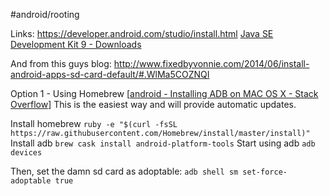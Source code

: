 #android/rooting


Links: 
https://developer.android.com/studio/install.html
[Java SE Development Kit 9 - Downloads](http://www.oracle.com/technetwork/java/javase/downloads/jdk9-downloads-3848520.html)

And from this guys blog:
http://www.fixedbyvonnie.com/2014/06/install-android-apps-sd-card-default/#.WlMa5COZNQI




Option 1 - Using Homebrew
[[android - Installing ADB on MAC OS X - Stack Overflow](https://stackoverflow.com/questions/31374085/installing-adb-on-mac-os-x)]
This is the easiest way and will provide automatic updates.

Install homebrew
`ruby -e "$(curl -fsSL https://raw.githubusercontent.com/Homebrew/install/master/install)"`
Install adb
`brew cask install android-platform-tools`
Start using adb
`adb devices`

Then, set the damn sd card as adoptable:
`adb shell sm set-force-adoptable true`